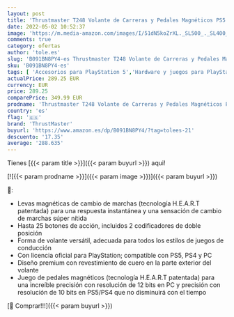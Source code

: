 ```yaml
---
layout: post
title: 'Thrustmaster T248 Volante de Carreras y Pedales Magnéticos PS5  PS4  PC  HYBRID DRIVE'
date: 2022-05-02 10:52:37
image: 'https://m.media-amazon.com/images/I/51dN5koZrXL._SL500_._SL400_.jpg'
comments: true
category: ofertas
author: 'tole.es'
slug: 'B091BN8PY4-es Thrustmaster T248 Volante de Carreras y Pedales Magnéticos...'
sku: 'B091BN8PY4-es'
tags: [ 'Accesorios para PlayStation 5','Hardware y juegos para PlayStation 5','Mandos y controles para PlayStation 5','Videojuegos','ps4','ps5','thrustmaster','🇪🇸', ]
actualPrice: 289.25 EUR
currency: EUR
price: 289.25
comparePrice: 349.99 EUR
prodname: 'Thrustmaster T248 Volante de Carreras y Pedales Magnéticos PS5  PS4  PC  HYBRID DRIVE'
country: 'es'
flag: '🇪🇸'
brand: 'ThrustMaster'
buyurl: 'https://www.amazon.es/dp/B091BN8PY4/?tag=tolees-21'
descuento: '17.35'
average: '288.635'
---
```


Tienes [{{< param title >}}]({{< param buyurl >}}) aqui!

[![{{< param prodname >}}]({{< param image >}})]({{< param buyurl >}})

🔎:

- Levas magnéticas de cambio de marchas (tecnología H.E.A.R.T patentada) para una respuesta instantánea y una sensación de cambio de marchas súper nítida
- Hasta 25 botones de acción, incluidos 2 codificadores de doble posición
- Forma de volante versátil, adecuada para todos los estilos de juegos de conducción
- Con licencia oficial para PlayStation; compatible con PS5, PS4 y PC
- Diseño premium con revestimiento de cuero en la parte exterior del volante
- Juego de pedales magnéticos (tecnología H.E.A.R.T patentada) para una increíble precisión con resolución de 12 bits en PC y precisión con resolución de 10 bits en PS5/PS4 que no disminuirá con el tiempo

[🛒 Comprar!!!]({{< param buyurl >}})

